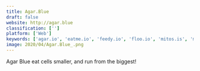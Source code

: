 ```yaml
---
title: Agar.Blue
draft: false 
website: http://agar.blue
classification: ['']
platform: ['Web']
keywords: ['agar.io', 'eatme.io', 'feedy.io', 'floo.io', 'mitos.is', 'mope.io', 'osmos', 'piranh.io', 'sinuous', 'slither.io', 'splix.io', 'spore', 'thrive', 'vanar.io', 'war_in_space', 'wings.io']
image: 2020/04/Agar.Blue_.png
---
```

Agar Blue eat cells smaller, and run from the biggest!